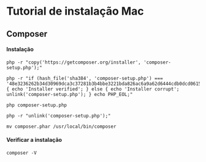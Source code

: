 # Tutorial de instalação Mac

## Composer

#### Instalação

```
php -r "copy('https://getcomposer.org/installer', 'composer-setup.php');"
```
```
php -r "if (hash_file('sha384', 'composer-setup.php') === '48e3236262b34d30969dca3c37281b3b4bbe3221bda826ac6a9a62d6444cdb0dcd0615698a5cbe587c3f0fe57a54d8f5') { echo 'Installer verified'; } else { echo 'Installer corrupt'; unlink('composer-setup.php'); } echo PHP_EOL;"
```
```
php composer-setup.php
```
```
php -r "unlink('composer-setup.php');"
```
```
mv composer.phar /usr/local/bin/composer
```
#### Verificar a instalação
```
composer -V
```
